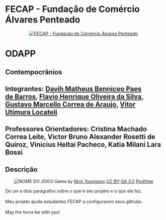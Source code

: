 # FECAP - Fundação de Comércio Álvares Penteado

<p align="center">
<a href= "https://www.fecap.br/"><img src="https://encrypted-tbn0.gstatic.com/images?q=tbn:ANd9GcRhZPrRa89Kma0ZZogxm0pi-tCn_TLKeHGVxywp-LXAFGR3B1DPouAJYHgKZGV0XTEf4AE&usqp=CAU" alt="FECAP - Fundação de Comércio Álvares Penteado" border="0"></a>
</p>

# ODAPP

## Contempocrânios

## Integrantes: <a href="https://www.linkedin.com/in/victorbarq/">Davih Matheus Benniceo Paes de Barros</a>, <a href="https://www.linkedin.com/in/victorbarq/">Flavio Henrique Oliveira da Silva</a>, <a href="https://www.linkedin.com/in/victorbarq/">Gustavo Marcello Correa de Araujo</a>, <a href="https://www.linkedin.com/in/victorbarq/">Vitor Utimura Locateli</a>
## Professores Orientadores: Cristina Machado Correa Leite</a>, Victor Bruno Alexander Rosetti de Quiroz</a>, Vinicius Heltai Pacheco</a>, Katia Milani Lara Bossi</a>

## Descrição

<p align="center">
<img src="https://pix4free.org/assets/library/2021-01-20/originals/game.jpg" alt="NOME DO JOGO" border="0">
  Game by <a href="http://www.nyphotographic.com/">Nick Youngson</a> <a rel="license" href="https://creativecommons.org/licenses/by-sa/3.0/">CC BY-SA 3.0</a> <a href="http://pix4free.org/">Pix4free</a>
</p>


De um a dois parágrafos sobre o que é seu projeto e o que ele faz.
<br><br>
Meu projeto ajuda estudantes FECAP a configurarem seus githubs.
<br><br>
May the force be with you!
<br><br>
